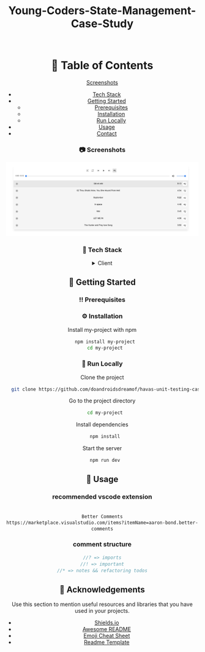<div align="center">

  <h1>Young-Coders-State-Management-Case-Study</h1>

<br />

<!-- Table of Contents -->

# :notebook_with_decorative_cover: Table of Contents

 [Screenshots](#camera-screenshots)
  - [Tech Stack](#space_invader-tech-stack)
- [Getting Started](#toolbox-getting-started)
  - [Prerequisites](#bangbang-prerequisites)
  - [Installation](#gear-installation)
  - [Run Locally](#running-run-locally)
- [Usage](#eyes-usage)
- [Contact](#handshake-contact)


<!-- Screenshots -->

### :camera: Screenshots

<div align="center">
  <img src="./public/screenshots/screenshot.png" alt="screenshot1" />

</div>

<!-- TechStack -->

### :space_invader: Tech Stack

<details>
  <summary>Client</summary>
  <ul>
    <li><a href="https://www.typescriptlang.org/">Typescript</a></li>
    <li><a href="https://reactjs.org/">React.js</a></li>
    <li><a href="https://tailwindcss.com/">TailwindCSS</a></li>
  </ul>
</details>




<!-- Getting Started -->

## :toolbox: Getting Started

<!-- Prerequisites -->

### :bangbang: Prerequisites

<!-- Installation -->

### :gear: Installation

Install my-project with npm

```bash
  npm install my-project
  cd my-project
```

<!-- Run Locally -->

### :running: Run Locally

Clone the project

```bash
  git clone https://github.com/doandroidsdreamof/havas-unit-testing-case-study.git
```

Go to the project directory

```bash
  cd my-project
```

Install dependencies

```bash
  npm install
```

Start the server

```bash
  npm run dev
```



<!-- Usage -->

## :eyes: Usage

### recommended vscode extension

```

Better Comments
https://marketplace.visualstudio.com/items?itemName=aaron-bond.better-comments

```

### comment structure

```javascript
//? => imports
//! => important
//* => notes && refactoring todos
```



<!-- Acknowledgments -->

## :gem: Acknowledgements

Use this section to mention useful resources and libraries that you have used in your projects.

- [Shields.io](https://shields.io/)
- [Awesome README](https://github.com/matiassingers/awesome-readme)
- [Emoji Cheat Sheet](https://github.com/ikatyang/emoji-cheat-sheet/blob/master/README.md#travel--places)
- [Readme Template](https://github.com/othneildrew/Best-README-Template)
